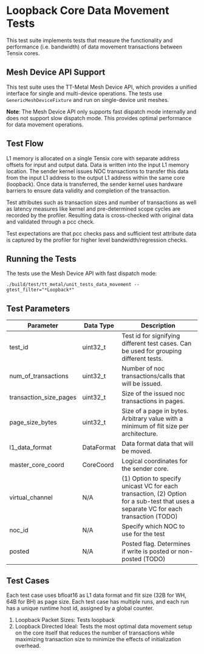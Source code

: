 # Loopback Core Data Movement Tests

This test suite implements tests that measure the functionality and performance (i.e. bandwidth) of data movement transactions between Tensix cores.

## Mesh Device API Support
This test suite uses the TT-Metal Mesh Device API, which provides a unified interface for single and multi-device operations. The tests use `GenericMeshDeviceFixture` and run on single-device unit meshes.

**Note**: The Mesh Device API only supports fast dispatch mode internally and does not support slow dispatch mode. This provides optimal performance for data movement operations.

## Test Flow
L1 memory is allocated on a single Tensix core with separate address offsets for input and output data. Data is written into the input L1 memory location. The sender kernel issues NOC transactions to transfer this data from the input L1 address to the output L1 address within the same core (loopback). Once data is transferred, the sender kernel uses hardware barriers to ensure data validity and completion of the transaction.

Test attributes such as transaction sizes and number of transactions as well as latency measures like kernel and pre-determined scope cycles are recorded by the profiler. Resulting data is cross-checked with original data and validated through a pcc check.

Test expectations are that pcc checks pass and sufficient test attribute data is captured by the profiler for higher level bandwidth/regression checks.

## Running the Tests
The tests use the Mesh Device API with fast dispatch mode:
```
./build/test/tt_metal/unit_tests_data_movement --gtest_filter="*Loopback*"
```

## Test Parameters
| Parameter                 | Data Type             | Description |
| ------------------------- | --------------------- | ----------- |
| test_id                   | uint32_t              | Test id for signifying different test cases. Can be used for grouping different tests. |
| num_of_transactions       | uint32_t              | Number of noc transactions/calls that will be issued. |
| transaction_size_pages    | uint32_t              | Size of the issued noc transactions in pages. |
| page_size_bytes           | uint32_t              | Size of a page in bytes. Arbitrary value with a minimum of flit size per architecture. |
| l1_data_format            | DataFormat            | Data format data that will be moved. |
| master_core_coord         | CoreCoord             | Logical coordinates for the sender core. |
| virtual_channel           | N/A                   | (1) Option to specify unicast VC for each transaction, (2) Option for a sub-test that uses a separate VC for each transaction (TODO)|
| noc_id                    | N/A                   | Specify which NOC to use for the test |
| posted                    | N/A                   | Posted flag. Determines if write is posted or non-posted (TODO) |

## Test Cases
Each test case uses bfloat16 as L1 data format and flit size (32B for WH, 64B for BH) as page size.
Each test case has multiple runs, and each run has a unique runtime host id, assigned by a global counter.

1. Loopback Packet Sizes: Tests loopback
2. Loopback Directed Ideal: Tests the most optimal data movement setup on the core itself that reduces the number of transactions while maximizing transaction size to minimize the effects of initialization overhead.
